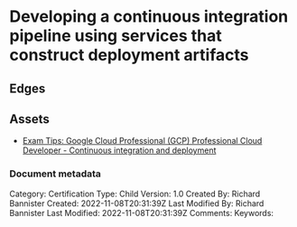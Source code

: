 # Developing a continuous integration pipeline using services that construct deployment artifacts

## Edges

## Assets
- [Exam Tips: Google Cloud Professional (GCP) Professional Cloud Developer - Continuous integration and deployment](https://www.linkedin.com/learning/exam-tips-google-cloud-professional-gcp-professional-cloud-developer/continuous-integration-and-deployment?autoplay=true&dApp=16967093&leis=LAA&resume=false&u=56685617)


### Document metadata
Category: Certification
Type: Child
Version: 1.0
Created By: Richard Bannister
Created: 2022-11-08T20:31:39Z
Last Modified By: Richard Bannister
Last Modified: 2022-11-08T20:31:39Z
Comments: 
Keywords: 